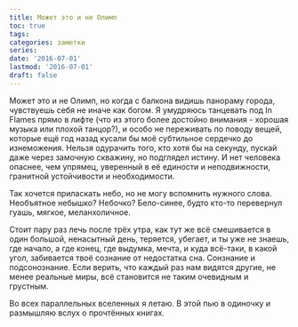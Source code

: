 ```yaml
---
title: Может это и не Олимп
toc: true
tags:
categories: заметки
series:
date: '2016-07-01'
lastmod: '2016-07-01'
draft: false
---
```


<!--more-->

Может это и не Олимп, но когда с балкона видишь панораму города, чувствуешь себя не иначе как богом. Я умудряюсь танцевать под In Flames прямо в лифте (что из этого более достойно внимания - хорошая музыка или плохой танцор?), и особо не переживать по поводу вещей, которые ещё год назад кусали бы моё субтильное сердечко до изнеможения. Нельзя одурачить того, кто хотя бы на секунду, пускай даже через замочную скважину, но подглядел истину. И нет человека опаснее, чем упрямец, уверенный в её единости и неподвижности, гранитной устойчивости и необходимости. 

Так хочется приласкать небо, но не могу вспомнить нужного слова. Необъятное небышко? Небочко? Бело-синее, будто кто-то перевернул гуашь, мягкое, меланхоличное.

Стоит пару раз лечь после трёх утра, как тут же всё смешивается в один большой, ненасытный день, теряется, убегает, и ты уже не знаешь, где начало, а где конец, где выдумка, мечта, и куда всё-таки, в какой угол, забивается твоё сознание от недостатка сна. Сонзнание и подсонознание. Если верить, что каждый раз нам видятся другие, не менее реальные миры, всё становится не таким очевидным и грустным.

Во всех параллельных вселенных я летаю. В этой пью в одиночку и размышляю вслух о прочтённых книгах.
